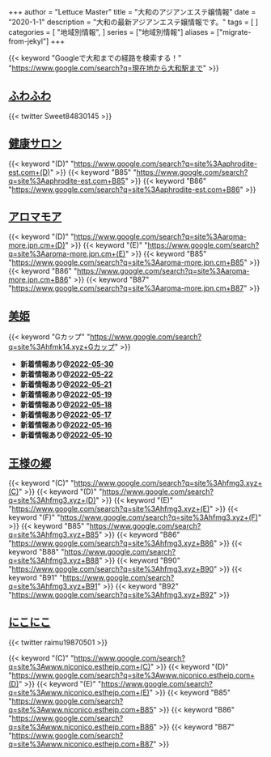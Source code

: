 +++
author = "Lettuce Master"
title = "大和のアジアンエステ嬢情報"
date = "2020-1-1"
description = "大和の最新アジアンエステ嬢情報です。"
tags = [
]
categories = [
    "地域別情報",
]
series = ["地域別情報"]
aliases = ["migrate-from-jekyl"]
+++

{{< keyword "Googleで大和までの経路を検索する！" "https://www.google.com/search?q=現在地から大和駅まで" >}}

## [ふわふわ](http://hfmi3.xyz/)


{{< twitter Sweet84830145 >}}



## [健康サロン](http://aphrodite-est.com/)
{{< keyword "(D)" "https://www.google.com/search?q=site%3Aaphrodite-est.com+(D)" >}} {{< keyword "B85" "https://www.google.com/search?q=site%3Aaphrodite-est.com+B85" >}} {{< keyword "B86" "https://www.google.com/search?q=site%3Aaphrodite-est.com+B86" >}} 

## [アロマモア](https://aroma-more.jpn.cm/)
{{< keyword "(D)" "https://www.google.com/search?q=site%3Aaroma-more.jpn.cm+(D)" >}} {{< keyword "(E)" "https://www.google.com/search?q=site%3Aaroma-more.jpn.cm+(E)" >}} {{< keyword "B85" "https://www.google.com/search?q=site%3Aaroma-more.jpn.cm+B85" >}} {{< keyword "B86" "https://www.google.com/search?q=site%3Aaroma-more.jpn.cm+B86" >}} {{< keyword "B87" "https://www.google.com/search?q=site%3Aaroma-more.jpn.cm+B87" >}} 

## [美姫](http://hfmk14.xyz/)
{{< keyword "Gカップ" "https://www.google.com/search?q=site%3Ahfmk14.xyz+Gカップ" >}} 

- **新着情報あり@[2022-05-30](/post/2022-05-30)**
- **新着情報あり@[2022-05-22](/post/2022-05-22)**
- **新着情報あり@[2022-05-21](/post/2022-05-21)**
- **新着情報あり@[2022-05-19](/post/2022-05-19)**
- **新着情報あり@[2022-05-18](/post/2022-05-18)**
- **新着情報あり@[2022-05-17](/post/2022-05-17)**
- **新着情報あり@[2022-05-16](/post/2022-05-16)**
- **新着情報あり@[2022-05-10](/post/2022-05-10)**
## [王様の郷](http://hfmg3.xyz/)
{{< keyword "(C)" "https://www.google.com/search?q=site%3Ahfmg3.xyz+(C)" >}} {{< keyword "(D)" "https://www.google.com/search?q=site%3Ahfmg3.xyz+(D)" >}} {{< keyword "(E)" "https://www.google.com/search?q=site%3Ahfmg3.xyz+(E)" >}} {{< keyword "(F)" "https://www.google.com/search?q=site%3Ahfmg3.xyz+(F)" >}} {{< keyword "B85" "https://www.google.com/search?q=site%3Ahfmg3.xyz+B85" >}} {{< keyword "B86" "https://www.google.com/search?q=site%3Ahfmg3.xyz+B86" >}} {{< keyword "B88" "https://www.google.com/search?q=site%3Ahfmg3.xyz+B88" >}} {{< keyword "B90" "https://www.google.com/search?q=site%3Ahfmg3.xyz+B90" >}} {{< keyword "B91" "https://www.google.com/search?q=site%3Ahfmg3.xyz+B91" >}} {{< keyword "B92" "https://www.google.com/search?q=site%3Ahfmg3.xyz+B92" >}} 

## [にこにこ](http://www.niconico.esthejp.com/)


{{< twitter raimu19870501 >}}

{{< keyword "(C)" "https://www.google.com/search?q=site%3Awww.niconico.esthejp.com+(C)" >}} {{< keyword "(D)" "https://www.google.com/search?q=site%3Awww.niconico.esthejp.com+(D)" >}} {{< keyword "(E)" "https://www.google.com/search?q=site%3Awww.niconico.esthejp.com+(E)" >}} {{< keyword "B85" "https://www.google.com/search?q=site%3Awww.niconico.esthejp.com+B85" >}} {{< keyword "B86" "https://www.google.com/search?q=site%3Awww.niconico.esthejp.com+B86" >}} {{< keyword "B87" "https://www.google.com/search?q=site%3Awww.niconico.esthejp.com+B87" >}} 

